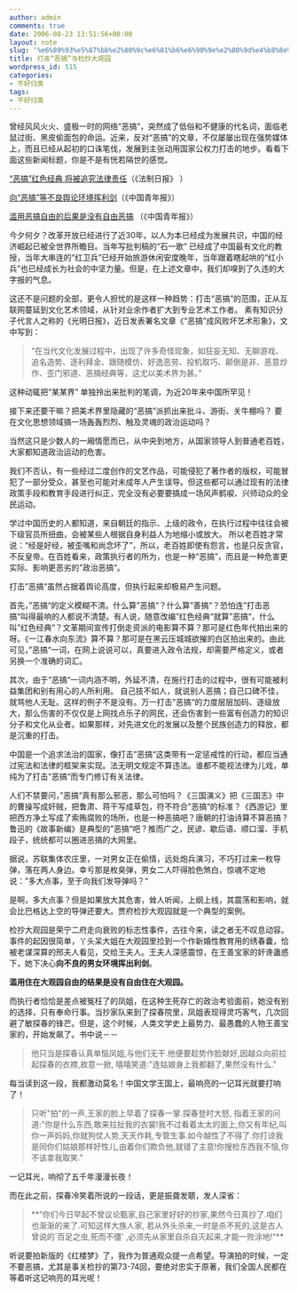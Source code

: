 ```yaml
---
author: admin
comments: true
date: 2006-08-23 13:51:56+00:00
layout: note
slug: '%e6%89%93%e5%87%bb%e2%80%9c%e6%81%b6%e6%90%9e%e2%80%9d%e4%b8%8e%e6%a3%80%e6%8a%84%e5%a4%a7%e8%a7%82%e5%9b%ad'
title: 打击“恶搞”与检抄大观园
wordpress_id: 515
categories:
- 不好归类
tags:
- 不好归类
---
```


曾经风风火火、盛极一时的网络“恶搞”，突然成了低俗和不健康的代名词，面临老鼠过街、黑皮偷面包的命运。近来，反对“恶搞”的文章，不仅屡屡出现在强势媒体上，而且已经从起初的口诛笔伐，发展到主张动用国家公权力打击的地步。看看下面这些新闻标题，你是不是有恍若隔世的感觉。

[“恶搞”红色经典 将被追究法律责任](http://culture.people.com.cn/GB/22219/4683724.html)（《法制日报》 ）

[向“恶搞”等不良舆论环境挥利剑](http://zqb.cyol.com/content/2006-08/23/content_1488021.htm)（《中国青年报》）

[滥用恶搞自由的后果是没有自由恶搞](http://www.sconline.com.cn/comment/mtsj/20060816/200681694600.htm) （《中国青年报》）

今夕何夕？改革开放已经进行了近30年，以人为本已经成为发展共识，中国的经济崛起已被全世界所瞻目。当年写批判稿的“石一歌” 已经成了中国最有文化的教授，当年大串连的“红卫兵”已经开始旅游休闲安度晚年，当年跟着瞎起哄的“红小兵”也已经成长为社会的中坚力量。但是，在上述文章中，我们却嗅到了久违的大字报的气息。

这还不是问题的全部，更令人担忧的是这样一种趋势：打击“恶搞”的范围，正从互联网蔓延到文化艺术领域，从针对业余作者扩大到专业艺术工作者。 素有知识分子代言人之称的《光明日报》，近日发表署名文章《“恶搞”成风败坏艺术形象》，文中写到：





<blockquote>“在当代文化发展过程中，出现了许多奇怪现象，如狂妄无知、无聊游戏、追名造势、逐利拜金、跟随模仿、好逸恶劳、投机取巧、颠倒是非、恶意炒作、歪门邪道、恶搞经典等，这尤以美术界为甚。”</blockquote>





这种动辄把“某某界” 单独拎出来批判的笔调，为近20年来中国所罕见！

接下来还要干嘛？把美术界里隐藏的“恶搞”派抓出来批斗、游街、关牛棚吗？ 要在文化思想领域搞一场轰轰烈烈、触及灵魂的政治运动吗？

当然这只是少数人的一厢情愿而已，从中央到地方，从国家领导人到普通老百姓，大家都知道政治运动的危害。

我们不否认，有一些经过二度创作的文艺作品，可能侵犯了著作者的版权，可能冒犯了一部分受众，甚至也可能对未成年人产生误导。但这些都可以通过现有的法律政策手段和教育手段进行纠正，完全没有必要要搞成一场风声鹤唳、兴师动众的全民运动。

学过中国历史的人都知道，来自朝廷的指示、上级的政令，在执行过程中往往会被下级官员所扭曲，会被某些人根据自身利益人为地缩小或放大。 所以老百姓才常说：“经是好经，被歪嘴和尚念坏了”，所以，老百姓即使有怨言，也是只反贪官，不反皇帝。在百姓看来，政策执行者的所为，也是一种“恶搞”，而且是一种危害更实际、影响更恶劣的”政治恶搞“。

打击”恶搞“虽然占据着舆论高度，但执行起来却极易产生问题。

首先，”恶搞“的定义模糊不清。什么算”恶搞“？什么算”善搞“？恐怕连”打击恶搞“叫得最响的人都说不清楚。有人说，随意改编”红色经典“就算”恶搞“，什么叫”红色经典“？文革期间宣传打倒走资派的电影算不算？那可是红色年代拍出来的呀。《一江春水向东流》算不算？那可是在黑云压城城欲摧的白区拍出来的。由此可见，”恶搞“一词，在网上说说可以，真要进入政令法规，却需要严格定义，或者另换一个准确的词汇。

其次，由于”恶搞“一词内涵不明，外延不清，在施行打击的过程中，很有可能被利益集团和别有用心的人所利用。 自己技不如人，就说别人恶搞；自己口碑不佳，就骂他人无耻。这样的例子不是没有。万一打击”恶搞“的力度层层加码、逐级放大，那么伤害的不仅仅是上网找点乐子的网民，还会伤害到一些富有创造力的知识分子和文化从业者。如果那样，对先进文化的发展以及整个民族创造力的释放，都是沉重的打击。

中国是一个追求法治的国家，像打击”恶搞“这类带有一定惩戒性的行动，都应当通过宪法和法律的框架来实现。法无明文规定不算违法。谁都不能视法律为儿戏，单纯为了打击”恶搞“而专门修订有关法律。

人们不禁要问，”恶搞“真有那么邪恶，那么可怕吗？《三国演义》把《三国志》中的曹操写成奸贼，把鲁肃、蒋干写成草包，符不符合”恶搞“的标准？《西游记》里把西方净土写成了索贿腐败的场所，也是一种恶搞吧？唐朝的打油诗算不算恶搞？鲁迅的《故事新编》是典型的”恶搞“吧？推而广之，民谚、歇后语、顺口溜、手机段子，统统都可以圈进恶搞的大网里。

据说，苏联集体农庄里，一对男女正在偷情，远处炮兵演习，不巧打过来一枚导弹，落在两人身边。幸亏那是枚臭弹，男女二人吓得脸色煞白，惊魂不定地说：”多大点事，至于向我们发导弹吗？“

是啊，多大点事？但是如果放大其危害，耸人听闻，上纲上线，其震荡和影响，就会比巴格达上空的导弹还要大。贾府检抄大观园就是一个典型的案例。

检抄大观园是荣宁二府走向衰败的标志性事件，古往今来，读之者无不叹息动容。事件的起因很简单，丫头呆大姐在大观园里捡到一个作新婚性教育用的绣春囊，恰被老谋深算的邢夫人看见，交给王夫人。王夫人深感震惊，在王善宝家的奸谗蛊惑下，她下决心**向不良的男女环境挥出利剑**。

**滥用住在大观园自由的结果是没有自由住在大观园。**

而执行者恰恰是差点被冤枉了的凤姐，在这种生死存亡的政治考验面前，她没有别的选择，只有奉命行事。当抄家队来到了探春院里，凤姐表现得灵巧客气，几次回避了敏探春的锋芒。但是，这个时候，人类文学史上最势力、最愚蠢的人物王善宝家的，开始发飙了。书中说－－





<blockquote>他只当是探春认真单恼凤姐,与他们无干.他便要趁势作脸献好,因越众向前拉起探春的衣襟,故意一掀, 嘻嘻笑道:"连姑娘身上我都翻了,果然没有什么."</blockquote>





每当读到这一段，我都激动莫名！中国文学王国上，最响亮的一记耳光就要打响了！





<blockquote>只听"拍"的一声,王家的脸上早着了探春一掌.探春登时大怒, 指着王家的问道:"你是什么东西,敢来拉扯我的衣裳!我不过看着太太的面上,你又有年纪,叫你一声妈妈,你就狗仗人势,天天作耗,专管生事.如今越性了不得了.你打谅我是同你们姑娘那样好性儿,由着你们欺负他,就错了主意!你搜检东西我不恼,你不该拿我取笑."</blockquote>





一记耳光，响彻了五千年漫漫长夜！

而在此之前，探春冷笑着所说的一段话，更是振聋发聩，发人深省：





<blockquote>**”你们今日早起不曾议论甄家,自己家里好好的抄家,果然今日真抄了.咱们也渐渐的来了.可知这样大族人家, 若从外头杀来,一时是杀不死的,这是古人曾说的`百足之虫,死而不僵' ,必须先从家里自杀自灭起来,才能一败涂地!“**</blockquote>





听说要拍新版的《红楼梦》了，我作为普通观众提一点希望。导演拍的时候，一定不要恶搞，尤其是事关检抄的第73-74回，要绝对忠实于原著，我们全国人民都在等着听这记响亮的耳光呢！
